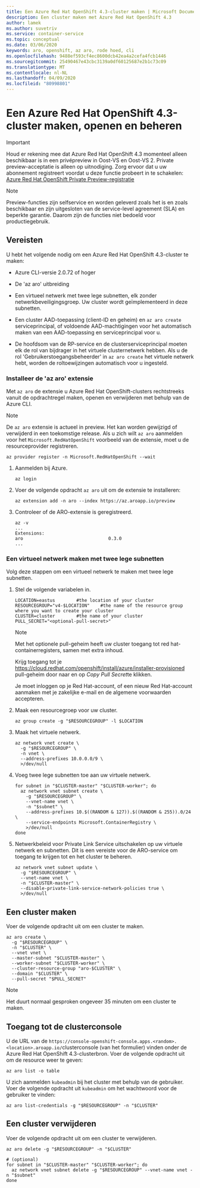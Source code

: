 ```yaml
---
title: Een Azure Red Hat OpenShift 4.3-cluster maken | Microsoft Documenten
description: Een cluster maken met Azure Red Hat OpenShift 4.3
author: lamek
ms.author: suvetriv
ms.service: container-service
ms.topic: conceptual
ms.date: 03/06/2020
keywords: aro, openshift, az aro, rode hoed, cli
ms.openlocfilehash: 9488ef593cf4ec8600dcb42ea4a2cefa4fcb1446
ms.sourcegitcommit: 25490467e43cbc3139a0df60125687e2b1c73c09
ms.translationtype: MT
ms.contentlocale: nl-NL
ms.lasthandoff: 04/09/2020
ms.locfileid: "80998801"
---
```

# <a name="create-access-and-manage-an-azure-red-hat-openshift-43-cluster"></a>Een Azure Red Hat OpenShift 4.3-cluster maken, openen en beheren

> [!IMPORTANT]
> Houd er rekening mee dat Azure Red Hat OpenShift 4.3 momenteel alleen beschikbaar is in een privépreview in Oost-VS en Oost-VS 2. Private preview-acceptatie is alleen op uitnodiging. Zorg ervoor dat u uw abonnement registreert voordat u deze functie probeert in te schakelen: [Azure Red Hat OpenShift Private Preview-registratie](https://aka.ms/aro-preview-register)

> [!NOTE]
> Preview-functies zijn selfservice en worden geleverd zoals het is en zoals beschikbaar en zijn uitgesloten van de service-level agreement (SLA) en beperkte garantie. Daarom zijn de functies niet bedoeld voor productiegebruik.

## <a name="prerequisites"></a>Vereisten

U hebt het volgende nodig om een Azure Red Hat OpenShift 4.3-cluster te maken:

- Azure CLI-versie 2.0.72 of hoger
  
- De 'az aro' uitbreiding

- Een virtueel netwerk met twee lege subnetten, elk zonder netwerkbeveiligingsgroep.  Uw cluster wordt geïmplementeerd in deze subnetten.

- Een cluster AAD-toepassing (client-ID en geheim) en `az aro create` serviceprincipal, of voldoende AAD-machtigingen voor het automatisch maken van een AAD-toepassing en serviceprincipal voor u.

- De hoofdsom van de RP-service en de clusterserviceprincipal moeten elk de rol van bijdrager in het virtuele clusternetwerk hebben.  Als u de rol 'Gebruikerstoegangsbeheerder' in `az aro create` het virtuele netwerk hebt, worden de roltoewijzingen automatisch voor u ingesteld.

### <a name="install-the-az-aro-extension"></a>Installeer de 'az aro' extensie
Met `az aro` de extensie u Azure Red Hat OpenShift-clusters rechtstreeks vanuit de opdrachtregel maken, openen en verwijderen met behulp van de Azure CLI.

> [!Note] 
> De `az aro` extensie is actueel in preview. Het kan worden gewijzigd of verwijderd in een toekomstige release.
> Als u zich wilt `az aro` aanmelden voor het `Microsoft.RedHatOpenShift` voorbeeld van de extensie, moet u de resourceprovider registreren.
> 
>    ```console
>    az provider register -n Microsoft.RedHatOpenShift --wait
>    ```

1. Aanmelden bij Azure.

   ```console
   az login
   ```

2. Voer de volgende opdracht `az aro` uit om de extensie te installeren:

   ```console
   az extension add -n aro --index https://az.aroapp.io/preview
   ```

3. Controleer of de ARO-extensie is geregistreerd.

   ```console
   az -v
   ...
   Extensions:
   aro                                0.3.0
   ...
   ```
  
### <a name="create-a-virtual-network-containing-two-empty-subnets"></a>Een virtueel netwerk maken met twee lege subnetten

Volg deze stappen om een virtueel netwerk te maken met twee lege subnetten.

1. Stel de volgende variabelen in.

   ```console
   LOCATION=eastus        #the location of your cluster
   RESOURCEGROUP="v4-$LOCATION"    #the name of the resource group where you want to create your cluster
   CLUSTER=cluster        #the name of your cluster
   PULL_SECRET="<optional-pull-secret>"
   ```
   >[!NOTE]
   > Met het optionele pull-geheim heeft uw cluster toegang tot red hat-containerregisters, samen met extra inhoud.
   >
   > Krijg toegang tot je https://cloud.redhat.com/openshift/install/azure/installer-provisioned pull-geheim door naar en op *Copy Pull Secret*te klikken.
   >
   > Je moet inloggen op je Red Hat-account, of een nieuw Red Hat-account aanmaken met je zakelijke e-mail en de algemene voorwaarden accepteren.
 

2. Maak een resourcegroep voor uw cluster.

   ```console
   az group create -g "$RESOURCEGROUP" -l $LOCATION
   ```

3. Maak het virtuele netwerk.

   ```console
   az network vnet create \
     -g "$RESOURCEGROUP" \
     -n vnet \
     --address-prefixes 10.0.0.0/9 \
     >/dev/null
   ```

4. Voeg twee lege subnetten toe aan uw virtuele netwerk.

   ```console
   for subnet in "$CLUSTER-master" "$CLUSTER-worker"; do
     az network vnet subnet create \
       -g "$RESOURCEGROUP" \
       --vnet-name vnet \
       -n "$subnet" \
       --address-prefixes 10.$((RANDOM & 127)).$((RANDOM & 255)).0/24 \
       --service-endpoints Microsoft.ContainerRegistry \
       >/dev/null
   done
   ```

5. Netwerkbeleid voor Private Link Service uitschakelen op uw virtuele netwerk en subnetten. Dit is een vereiste voor de ARO-service om toegang te krijgen tot en het cluster te beheren.

   ```console
   az network vnet subnet update \
     -g "$RESOURCEGROUP" \
     --vnet-name vnet \
     -n "$CLUSTER-master" \
     --disable-private-link-service-network-policies true \
     >/dev/null
   ```

## <a name="create-a-cluster"></a>Een cluster maken

Voer de volgende opdracht uit om een cluster te maken.

```console
az aro create \
  -g "$RESOURCEGROUP" \
  -n "$CLUSTER" \
  --vnet vnet \
  --master-subnet "$CLUSTER-master" \
  --worker-subnet "$CLUSTER-worker" \
  --cluster-resource-group "aro-$CLUSTER" \
  --domain "$CLUSTER" \
  --pull-secret "$PULL_SECRET"
```

>[!NOTE]
> Het duurt normaal gesproken ongeveer 35 minuten om een cluster te maken.

## <a name="access-the-cluster-console"></a>Toegang tot de clusterconsole

U de URL van de `https://console-openshift-console.apps.<random>.<location>.aroapp.io/`clusterconsole (van het formulier) vinden onder de Azure Red Hat OpenShift 4.3-clusterbron. Voer de volgende opdracht uit om de resource weer te geven:

```console
az aro list -o table
```

U zich aanmelden `kubeadmin` bij het cluster met behulp van de gebruiker.  Voer de volgende opdracht uit `kubeadmin` om het wachtwoord voor de gebruiker te vinden:

```dotnetcli
az aro list-credentials -g "$RESOURCEGROUP" -n "$CLUSTER"
```

## <a name="delete-a-cluster"></a>Een cluster verwijderen

Voer de volgende opdracht uit om een cluster te verwijderen.

```console
az aro delete -g "$RESOURCEGROUP" -n "$CLUSTER"

# (optional)
for subnet in "$CLUSTER-master" "$CLUSTER-worker"; do
  az network vnet subnet delete -g "$RESOURCEGROUP" --vnet-name vnet -n "$subnet"
done
```
